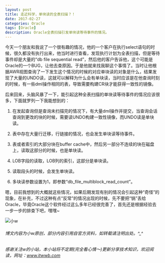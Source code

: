 ```yaml
---
layout: post
title: 走近科学，单块读的全表扫描？！
date: 2017-02-27
categories: Oracle
tags: [Oracle]
description: Oracle全表扫描引发单块读等待事件的情况。
---
```


今天一个朋友和我说了一个很有趣的情况，他的一个客户在执行select语句的时候，很久都没有执行出来，他当时进行查看，发现执行计划为全表扫描，但是等待事件却是大量的“db file sequential read”，然后他的客户告诉他，这个可能是Oracle的一个BUG，让他去查原因。于是他就来找我聊这个事情了。当时让他根据AWR视图查询了一下发生这个情况的时候的对应单块读的对象是什么，结果发现了大量的UNDO读，这就可以解释为什么会有单块读，当时应该是在他查询时刻的时候，有一些dml操作相同的表，导致需要构建CR块才能获得一致性的镜像。

后来回来，头脑风暴了一下，能引起这种全表扫描的单块读等待事件的情况应该很多，下面就罗列一下我能想到的：

1. 在发起查询但是查询未扫描完的情况下，有大量dml操作并提交，当查询会话查询到更改的块的时候，需要读UNDO构建一致性镜像，而UNDO读是单块读。

2. 表中存在大量行迁移，行链接的情况，也会发生单块读等待事件。

3. 表或者索引的大部分块在buffer cache中，然后另一部分不连续的块在磁盘上，读取这部分的时候，也是单块读。

4. LOB字段的读取，LOB列的索引，这部分是单块读。

5. 读取段头的时候，会发生单块读。

6. 多块读参数设置为1，即参数“db_file_multiblock_read_count”。


嗯，目前我想到的大概就这些情况，如果后期发现有别的情况会引起这种“奇怪”的现象，在补充，不过这种有点“反常”的情况出现的时候，先不要把“锅”丢给Oracle，毕竟Oracle这个软件经过这么多年已经很完善了，首先还是根据经验去一步一步的排查下吧，嘿嘿~



![小w](https://wx2.sinaimg.cn/mw1024/891ecf4fly1fr361nvrcnj207w07sad7.jpg)

###### 博文内容为小w原创，部分内容引用自官方资料，如转载请注明出处。^_^

###### 感谢关注w的小站，本小站将不定期(完全看心情～)更新分享技术知识，欢迎阅读，网址：www.itwwb.com



